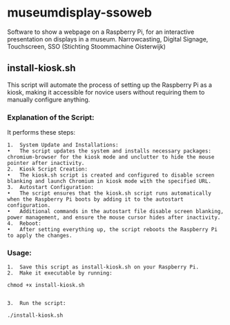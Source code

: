 # museumdisplay-ssoweb
Software to show a webpage on a Raspberry Pi, for an interactive presentation on displays in a museum. Narrowcasting, Digital Signage, Touchscreen, SSO (Stichting Stoommachine Oisterwijk)

## install-kiosk.sh

This script will automate the process of setting up the Raspberry Pi as a kiosk, making it accessible for novice users without requiring them to manually configure anything.

### Explanation of the Script:

It performs these steps:

	1.	System Update and Installations:
	•	The script updates the system and installs necessary packages: chromium-browser for the kiosk mode and unclutter to hide the mouse pointer after inactivity.
	2.	Kiosk Script Creation:
	•	The kiosk.sh script is created and configured to disable screen blanking and launch Chromium in kiosk mode with the specified URL.
	3.	Autostart Configuration:
	•	The script ensures that the kiosk.sh script runs automatically when the Raspberry Pi boots by adding it to the autostart configuration.
	•	Additional commands in the autostart file disable screen blanking, power management, and ensure the mouse cursor hides after inactivity.
	4.	Reboot:
	•	After setting everything up, the script reboots the Raspberry Pi to apply the changes.

### Usage:

	1.	Save this script as install-kiosk.sh on your Raspberry Pi.
	2.	Make it executable by running:

    chmod +x install-kiosk.sh


	3.	Run the script:

    ./install-kiosk.sh



